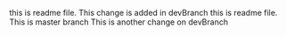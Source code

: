 this is readme file. This change is added in devBranch
this is readme file. This is master branch
This is another change on devBranch